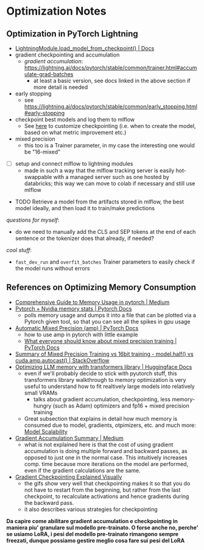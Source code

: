 # Optimization Notes

## Optimization in PyTorch Lightning

- [LightningModule.load_model_from_checkpoint() | Docs](https://lightning.ai/docs/pytorch/stable/api/lightning.pytorch.core.LightningModule.html#lightning.pytorch.core.LightningModule.load_from_checkpoint)
- gradient checkpointing and accumulation
    - *gradient accumulation*: https://lightning.ai/docs/pytorch/stable/common/trainer.html#accumulate-grad-batches
        - at least a basic version, see docs linked in the above section if more detail is needed
- early stopping
    - see https://lightning.ai/docs/pytorch/stable/common/early_stopping.html#early-stopping
- checkpoint best models and log them to mlflow
    - See [here](https://lightning.ai/docs/pytorch/stable/common/optimization.html#learning-rate-scheduling) to customize checkpointing (i.e. when to create the model, based on what metric improvement etc.)
- mixed precision
    - this too is a Trainer parameter, in my case the interesting one would be "16-mixed"
- [ ] setup and connect mlflow to lightning modules
    - made in such a way that the mlflow tracking server is easily hot-swappable with a managed server such as one hosted by databricks; this way we can move to colab if necessary and still use mlflow
- TODO Retrieve a model from the artifacts stored in mlflow, the best model ideally, and then load it to train/make predictions

*questions for myself*:
- do we need to manually add the CLS and SEP tokens at the end of each sentence or the tokenizer does that already, if needed?

*cool stuff*:
- `fast_dev_run` and `overfit_batches` Trainer parameters to easily check if the model runs without errors


## References on Optimizing Memory Consumption

- [Comprehensive Guide to Memory Usage in pytorch | Medium](https://medium.com/deep-learning-for-protein-design/a-comprehensive-guide-to-memory-usage-in-pytorch-b9b7c78031d3)
- [Pytorch + Nvidia memory stats | Pytorch Docs](https://pytorch.org/blog/understanding-gpu-memory-1/?hss_channel=lcp-78618366)
    - polls memory usage and dumps it into a file that can be plotted via a Pytorch given tool, so that you can see all the spikes in gpu usage
- [Automatic Mixed Precision (amp) | PyTorch Docs](https://pytorch.org/blog/accelerating-training-on-nvidia-gpus-with-pytorch-automatic-mixed-precision/)
    - how to use amp in pytorch with little example
    - [What everyone should know about mixed precision training | PyTorch Docs](https://pytorch.org/blog/what-every-user-should-know-about-mixed-precision-training-in-pytorch/)
- [Summary of Mixed Precision Training vs 16bit training - model.half() vs cuda.amp.autocast() | StackOverflow](https://stackoverflow.com/questions/69994731/what-is-the-difference-between-cuda-amp-and-model-half)
- [Optimizing LLM memory with transformers library | Huggingface Docs](https://huggingface.co/docs/transformers/v4.18.0/en/performance)
    - even if we'll probably decide to stick with pyutorch stuff, this transformers library walkthrough to memory optimization is very useful to understand how to fit realtively large models into relatively small VRAMs
        - talks about gradient accumulation, checkpointing, less memory-hungry (such as Adam) optimizers and fp16 + mixed precision training
    - Great subsection that explains in detail how much memory is consumed due to model, gradients, otpimizers, etc. and much more: [Model Scalability](https://huggingface.co/docs/transformers/v4.18.0/en/performance#model-scalability)
- [Gradient Accumulation Summary | Medium](https://towardsdatascience.com/what-is-gradient-accumulation-in-deep-learning-ec034122cfa)
    - what is not explained here is that the cost of using gradient accumulation is doing multiple forward and backward passes, as opposed to just one in the normal case. This intuitively increases comp. time because more iterations on the model are performed, even if the gradient calculations are the same.
- [Gradient Checkpointing Explained Visually](https://medium.com/tensorflow/fitting-larger-networks-into-memory-583e3c758ff9)
    - the gifs show very well that checkpointing makes it so that you do not have to restart from the beginning, but rather from the last checkpoint, to recalculate activations and hence gradients during the backward pass.
    - it also describes various strategies for checkpointing

**Da capire come abilitare gradient accumulation e checkpointing in maniera piu' granulare sul modello pre-trainato. O forse anche no, perche' se usiamo LoRA, i pesi del modello pre-trainato rimangono sempre freezati, dunque possiamo gestire meglio cosa fare sui pesi del LoRA**
